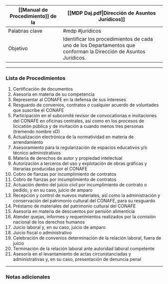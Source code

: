 
| [[Manual de Procedimiento]] de la | [[MDP Daj.pdf\|Dirección de Asuntos Jurídicos]]                                 |
|-----------------------------|-------------------------------------------|
| Palabras clave              | #mdp #juridicos|
| Objetivo                    | Identificar los procedimientos de cada uno de los Departamentos que conforman la Dirección de Asuntos Jurídicos. |

---

### Lista de Procedimientos
1. Certificación de documentos
2. Asesoría en materia de su competencia
3. Representar al CONAFE en la defensa de sus intereses
4. Resguardo de convenios, contratos o cualquier acuerdo de voluntades que suscribe el CONAFE
5. Participación en el subcomité revisor de convocatiorias e invitaciones del CONAFE en oficinas centrales, así como en los procesos de licicatión pública y de invitación a cuando menos tres personas (tremendo nombre xD)
6. Actualización electrónica de la normatividad en materia de arrendamiento
7. Asesoramiento para la regularización de espacios educativos y/o técnico administrativos
8. Materia de derechos de autor y propiedad intelectual
9. Autorización a terceros del uso y explotación de obras gráficas y literarias producidas por el CONAFE
10. Cobro de fianzas por incumplimiento de contratos
11. Cobro de fianzas por incumplimiento de contratos
12. Actuación dentro del juicio civil por incumplimiento de contrato o pedido, y en su caso, juicio de amparo
13. Recepción y control de nuevos materiales, así como la administración y conservación del patrimonio cultural del CONAFE, para su resguardo
14. Préstamo de materiales del patrimonio cultural del CONAFE
15. Asesoría en materia de descuentos por pensión alimenticia
16. Atender quejas, informes y requerimientos realizados por la comisión nacional de los derechos humanos
17. Juicio laboral y, en su caso, juicio de amparo
18. Juicio fiscal o administrativo
19. Celebración de convenios determinación de la relación laboral, fuera de juicio
20. Terminación de la relación laboral ante autoridad laboral competente
21. Asesoría en el levantamiento de actas circunstanciadas y administrativas y, en su caso, presentación de denuncia penal

---

### Notas adicionales
